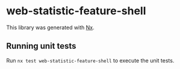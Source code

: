 # web-statistic-feature-shell

This library was generated with [Nx](https://nx.dev).

## Running unit tests

Run `nx test web-statistic-feature-shell` to execute the unit tests.

